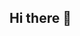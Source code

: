 ## Hi there 👋

<!--
**alifracc34-dotcom/alifracc34-dotcom** is a ✨ _special_ ✨ repository because its `README.md` (this file) appears on your GitHub profile.

<body> "This is my testing" <body>
-->
